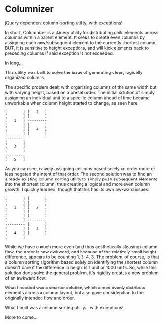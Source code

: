 Columnizer
==========

jQuery dependent column-sorting utility, with exceptions!

In short, Columnizer is a jQuery utility for distributing child elements across columns within a parent element.  It seeks to create even columns by assigning each new/subsequent element to the currently shortest column, BUT, it is sensitive to height exceptions, and will kick elements back to preceding columns if said exception is not exceeded.

In long...

This utility was built to solve the issue of generating clean, logically organized columns.

The specific problem dealt with organizing columns of the same width but with varying height, based on a preset order.
The initial solution of simply assigning an individual unit to a specific column ahead of time became unworkable when column height started to change, as seen here:
```
[       ] [   2   ]
[       ] [       ]
[   1   ] ---------
[       ] [       ]
[       ] [   4   ]
[       ] [       ]
---------
[       ]
[   3   ]
[       ]
---------
[   5   ]
```

As you can see, naively assigning columns based solely on order more or less negated the intent of that order.
The second solution was to find an already existing column sorting utility to simply push subsequent elements into the shortest column, thus creating a logical and more even column growth.  I quickly learned, though that this has its own awkward issues:
```
[       ] [       ]
[       ] [       ]
[   1   ] [   2   ]
[       ] [       ]
[       ] [       ]
[       ] ---------
--------- [       ]
[       ] [   3   ]
[   4   ] [       ]
[       ]
```

While we have a much more even (and thus aesthetically pleasing) column flow, the order is now awkward, and because of the relatively small height difference, appears to be counting 1, 2, 4, 3.  The problem, of course, is that a column sorting algorithm based solely on identifying the shortest column doesn't care if the difference in height is 1 unit or 1000 units.  So, while this solution does solve the general problem, it's rigidity creates a new problem of an awkward flow.

What I needed was a smarter solution, which aimed evenly distribute elements across a column layout, but also gave consideration to the originally intended flow and order.

What I built was a column sorting utility... with exceptions!

More to come...


